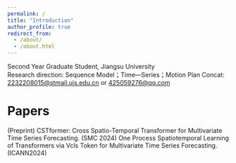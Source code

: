 ```yaml
---
permalink: /
title: "Introduction"
author_profile: true
redirect_from: 
  - /about/
  - /about.html
---
```


Second Year Graduate Student, Jiangsu University   
Research direction: Sequence Model；Time—Series；Motion Plan
Concat: 2232208015@stmail.ujs.edu.cn or 425059276@qq.com

Papers
======
(Preprint)
CSTformer: Cross Spatio-Temporal Transformer for Multivariate Time Series Forecasting. (SMC 2024)
One Process Spatiotemporal Learning of Transformers via Vcls Token for Multivariate Time Series Forecasting. (ICANN2024)


